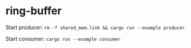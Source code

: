 # ring-buffer

Start producer:
`rm -f shared_mem.link && cargo run --example producer`

Start consumer:
`cargo run --example consumer`
